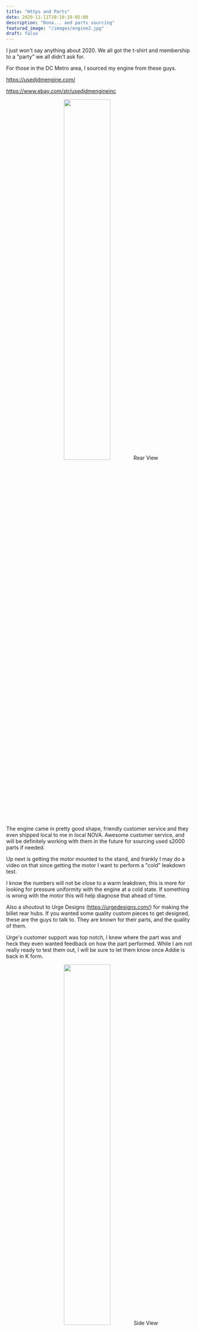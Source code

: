 ```yaml
---
title: "Https and Parts"
date: 2020-11-11T10:19:19-05:00
description: "Rona... and parts sourcing"
featured_image: "/images/engine2.jpg"
draft: false
---
```


I just won't say anything about 2020. We all got the t-shirt and membership to
a "party" we all didn't ask for.

For those in the DC Metro area, I sourced my engine from these guys.

https://usedjdmengine.com/

https://www.ebay.com/str/usedjdmengineinc

<p align="center"> <img src="/images/engine2.jpg" style="width:50%;">Rear View</p>

The engine came in pretty good shape, friendly customer service and they even shipped
local to me in local NOVA. Awesome customer service, and will be definitely working
with them in the future for sourcing used s2000 parts if needed.

Up next is getting the motor mounted to the stand, and frankly I may do a video
on that since getting the motor I want to perform a "cold" leakdown test.

I know the numbers will not be close to a warm leakdown, this is more for looking
for pressure uniformity with the engine at a cold state. If something is wrong
with the motor this will help diagnose that ahead of time.

Also a shoutout to Urge Designs (https://urgedesigns.com/) for making the billet rear hubs.
If you wanted some quality custom pieces to get designed, these are the guys to talk
to. They are known for their parts, and the quality of them.

Urge's customer support was top notch, I knew where the part was and heck they
even wanted feedback on how the part performed. While I am not really ready to
test them out, I will be sure to let them know once Addie is back in K form.

<p align="center"> <img src="/images/hub.jpg" style="width:50%;">Side View</p>

Many folks on the k group on facebook have asked for the swap parts list. Soon I
will be able to catalog those parts, and start pulling the motor out.

Before doing that, I want to take Addie for a spin as the final time with the
f20c is near.

Future updates will leverage youtube for speed and ease of blogging.

Speaking of which check us out at our [OSMS Youtube Channel](https://youtube.com/user/shdobxr1)
